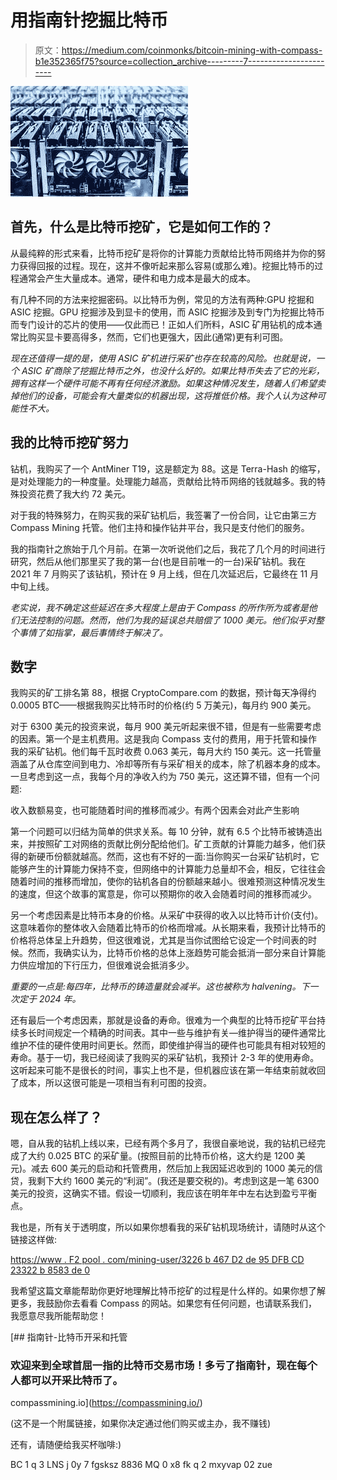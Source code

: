 # 用指南针挖掘比特币

> 原文：<https://medium.com/coinmonks/bitcoin-mining-with-compass-b1e352365f75?source=collection_archive---------7----------------------->

![](img/ebb0ab3cf5594f94105df1b2ac0eadef.png)

## 首先，什么是比特币挖矿，它是如何工作的？

从最纯粹的形式来看，比特币挖矿是将你的计算能力贡献给比特币网络并为你的努力获得回报的过程。现在，这并不像听起来那么容易(或那么难)。挖掘比特币的过程通常会产生大量成本。通常，硬件和电力成本是最大的成本。

有几种不同的方法来挖掘密码。以比特币为例，常见的方法有两种:GPU 挖掘和 ASIC 挖掘。GPU 挖掘涉及到显卡的使用，而 ASIC 挖掘涉及到专门为挖掘比特币而专门设计的芯片的使用——仅此而已！正如人们所料，ASIC 矿用钻机的成本通常比购买显卡要高得多，然而，它们也更强大，因此(通常)更有利可图。

*现在还值得一提的是，使用 ASIC 矿机进行采矿也存在较高的风险。也就是说，一个 ASIC 矿商除了挖掘比特币之外，也没什么好的。如果比特币失去了它的光彩，拥有这样一个硬件可能不再有任何经济激励。如果这种情况发生，随着人们希望卖掉他们的设备，可能会有大量类似的机器出现，这将推低价格。我个人认为这种可能性不大。*

## 我的比特币挖矿努力

钻机，我购买了一个 AntMiner T19，这是额定为 88。这是 Terra-Hash 的缩写，是对处理能力的一种度量。处理能力越高，贡献给比特币网络的钱就越多。我的特殊投资花费了我大约 72 美元。

对于我的特殊努力，在购买我的采矿钻机后，我签署了一份合同，让它由第三方 Compass Mining 托管。他们主持和操作钻井平台，我只是支付他们的服务。

我的指南针之旅始于几个月前。在第一次听说他们之后，我花了几个月的时间进行研究，然后从他们那里买了我的第一台(也是目前唯一的一台)采矿钻机。我在 2021 年 7 月购买了该钻机，预计在 9 月上线，但在几次延迟后，它最终在 11 月中旬上线。

*老实说，我不确定这些延迟在多大程度上是由于 Compass 的所作所为或者是他们无法控制的问题。然而，他们为我的延误总共赔偿了 1000 美元。他们似乎对整个事情了如指掌，最后事情终于解决了。*

## **数字**

我购买的矿工排名第 88，根据 CryptoCompare.com 的数据，预计每天净得约 0.0005 BTC——根据我购买比特币时的价格(约 5 万美元)，每月约 900 美元。

对于 6300 美元的投资来说，每月 900 美元听起来很不错，但是有一些需要考虑的因素。第一个是主机费用。这是我向 Compass 支付的费用，用于托管和操作我的采矿钻机。他们每千瓦时收费 0.063 美元，每月大约 150 美元。这一托管量涵盖了从仓库空间到电力、冷却等所有与采矿相关的成本，除了机器本身的成本。一旦考虑到这一点，我每个月的净收入约为 750 美元，这还算不错，但有一个问题:

收入数额易变，也可能随着时间的推移而减少。有两个因素会对此产生影响

第一个问题可以归结为简单的供求关系。每 10 分钟，就有 6.5 个比特币被铸造出来，并按照矿工对网络的贡献比例分配给他们。矿工贡献的计算能力越多，他们获得的新硬币份额就越高。然而，这也有不好的一面:当你购买一台采矿钻机时，它能够产生的计算能力保持不变，但网络中的计算能力总量却不会，相反，它往往会随着时间的推移而增加，使你的钻机各自的份额越来越小。很难预测这种情况发生的速度，但这个故事的寓意是，你可以预期你的收入会随着时间的推移而减少。

另一个考虑因素是比特币本身的价格。从采矿中获得的收入以比特币计价(支付)。这意味着你的整体收入会随着比特币的价格而增减。从长期来看，我预计比特币的价格将总体呈上升趋势，但这很难说，尤其是当你试图给它设定一个时间表的时候。然而，我确实认为，比特币价格的总体上涨趋势可能会抵消一部分来自计算能力供应增加的下行压力，但很难说会抵消多少。

*重要的一点是:每四年，比特币的铸造量就会减半。这也被称为 halvening。下一次定于 2024 年。*

还有最后一个考虑因素，那就是设备的寿命。很难为一个典型的比特币挖矿平台持续多长时间规定一个精确的时间表。其中一些与维护有关—维护得当的硬件通常比维护不佳的硬件使用时间更长。然而，即使维护得当的硬件也可能具有相对较短的寿命。基于一切，我已经阅读了我购买的采矿钻机，我预计 2-3 年的使用寿命。这听起来可能不是很长的时间，事实上也不是，但机器应该在第一年结束前就收回了成本，所以这很可能是一项相当有利可图的投资。

## 现在怎么样了？

嗯，自从我的钻机上线以来，已经有两个多月了，我很自豪地说，我的钻机已经完成了大约 0.025 BTC 的采矿量。(按照目前的比特币价格，这大约是 1200 美元)。减去 600 美元的启动和托管费用，然后加上我因延迟收到的 1000 美元的信贷，我剩下大约 1600 美元的“利润”。(我还是要交税的)。考虑到这是一笔 6300 美元的投资，这确实不错。假设一切顺利，我应该在明年年中左右达到盈亏平衡点。

我也是，所有关于透明度，所以如果你想看我的采矿钻机现场统计，请随时从这个链接这样做:

[https://www . F2 pool . com/mining-user/3226 b 467 D2 de 95 DFB CD 23322 b 8583 de 0](https://www.f2pool.com/mining-user/3226b467d2de95dfbcd23322b8583de0)

我希望这篇文章能帮助你更好地理解比特币挖矿的过程是什么样的。如果你想了解更多，我鼓励你去看看 Compass 的网站。如果您有任何问题，也请联系我们，我愿意尽我所能帮助您！

[](https://compassmining.io/) [## 指南针-比特币开采和托管

### 欢迎来到全球首屈一指的比特币交易市场！多亏了指南针，现在每个人都可以开采比特币了。

compassmining.io](https://compassmining.io/) 

(这不是一个附属链接，如果你决定通过他们购买或主办，我不赚钱)

还有，请随便给我买杯咖啡:)

BC 1 q 3 LNS j 0y 7 fgsksz 8836 MQ 0 x8 fk q 2 mxyvap 02 zue